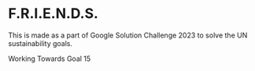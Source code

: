 # F.R.I.E.N.D.S.
This is made as a part of Google Solution Challenge 2023 to solve the UN sustainability goals.

Working Towards Goal 15
